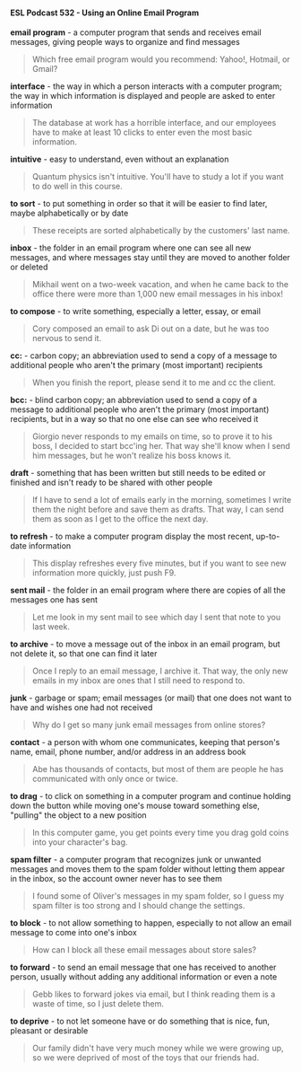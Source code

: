 #### ESL Podcast 532 - Using an Online Email Program

**email program** - a computer program that sends and receives email messages,
giving people ways to organize and find messages

> Which free email program would you recommend: Yahoo!, Hotmail, or Gmail?

**interface** - the way in which a person interacts with a computer program; the
way in which information is displayed and people are asked to enter information

> The database at work has a horrible interface, and our employees have to
make at least 10 clicks to enter even the most basic information.

**intuitive** - easy to understand, even without an explanation

> Quantum physics isn't intuitive. You'll have to study a lot if you want to do well
in this course.

**to sort** - to put something in order so that it will be easier to find later, maybe
alphabetically or by date

> These receipts are sorted alphabetically by the customers' last name.

**inbox** - the folder in an email program where one can see all new messages,
and where messages stay until they are moved to another folder or deleted

> Mikhail went on a two-week vacation, and when he came back to the office
there were more than 1,000 new email messages in his inbox!

**to compose** - to write something, especially a letter, essay, or email

> Cory composed an email to ask Di out on a date, but he was too nervous to
send it.

**cc:** - carbon copy; an abbreviation used to send a copy of a message to
additional people who aren't the primary (most important) recipients

> When you finish the report, please send it to me and cc the client.

**bcc:** - blind carbon copy; an abbreviation used to send a copy of a message to
additional people who aren't the primary (most important) recipients, but in a way
so that no one else can see who received it

> Giorgio never responds to my emails on time, so to prove it to his boss, I
decided to start bcc'ing her. That way she'll know when I send him messages,
but he won't realize his boss knows it.

**draft** - something that has been written but still needs to be edited or finished
and isn't ready to be shared with other people

> If I have to send a lot of emails early in the morning, sometimes I write them the
night before and save them as drafts. That way, I can send them as soon as I
get to the office the next day.

**to refresh** - to make a computer program display the most recent, up-to-date
information

> This display refreshes every five minutes, but if you want to see new
information more quickly, just push F9.

**sent mail** - the folder in an email program where there are copies of all the
messages one has sent

> Let me look in my sent mail to see which day I sent that note to you last week.

**to archive** - to move a message out of the inbox in an email program, but not
delete it, so that one can find it later

> Once I reply to an email message, I archive it. That way, the only new emails in
my inbox are ones that I still need to respond to.

**junk** - garbage or spam; email messages (or mail) that one does not want to
have and wishes one had not received

> Why do I get so many junk email messages from online stores?

**contact** - a person with whom one communicates, keeping that person's name,
email, phone number, and/or address in an address book

> Abe has thousands of contacts, but most of them are people he has
communicated with only once or twice.

**to drag** - to click on something in a computer program and continue holding
down the button while moving one's mouse toward something else, "pulling" the
object to a new position

> In this computer game, you get points every time you drag gold coins into your
character's bag.

**spam filter** - a computer program that recognizes junk or unwanted messages
and moves them to the spam folder without letting them appear in the inbox, so
the account owner never has to see them

> I found some of Oliver's messages in my spam folder, so I guess my spam filter
is too strong and I should change the settings.

**to block** - to not allow something to happen, especially to not allow an email
message to come into one's inbox

> How can I block all these email messages about store sales?

**to forward** - to send an email message that one has received to another person,
usually without adding any additional information or even a note

> Gebb likes to forward jokes via email, but I think reading them is a waste of
time, so I just delete them.

**to deprive** - to not let someone have or do something that is nice, fun, pleasant
or desirable

> Our family didn't have very much money while we were growing up, so we were
deprived of most of the toys that our friends had.



